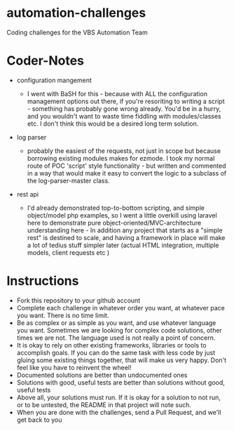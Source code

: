 automation-challenges
=====================

Coding challenges for the VBS Automation Team

Coder-Notes
===========

* configuration mangement
  * I went with BaSH for this - because with ALL the configuration management options out there, if you're resoriting to writing a script - something has probably gone wrong already.  You'd be in a hurry, and you wouldn't want to waste time fiddling with modules/classes etc.  I don't think this would be a desired long term solution.

* log parser
  * probably the easiest of the requests, not just in scope but because borrowing existing modules makes for ezmode.  I took my normal route of POC 'script' style functionality - but written and commented in a way that would make it easy to convert the logic to a subclass of the log-parser-master class.

* rest api
  * I'd already demonstrated top-to-bottom scripting, and simple object/model php examples, so I went a little overkill using laravel here to demonstrate pure object-oriented/MVC-architecture understanding here - In addition any project that starts as a "simple rest" is destined to scale, and having a framework in place will make a lot of tedius stuff simpler later (actual HTML integration, multiple models, client requests etc )

Instructions
============

* Fork this repository to your github account
 * Complete each challenge in whatever order you want, at whatever pace you want. There is no time limit.
 * Be as complex or as simple as you want, and use whatever language you want. Sometimes we are looking for complex code solutions, other times we are not. The language used is not really a point of concern.
 * It is okay to rely on other existing frameworks, libraries or tools to accomplish goals. If you can do the same task with less code by just gluing some existing things together, that will make us very happy. Don't feel like you have to reinvent the wheel!
 * Documented solutions are better than undocumented ones
 * Solutions with good, useful tests are better than solutions without good, useful tests
 * Above all, your solutions must run. If it is okay for a solution to not run, or to be untested, the README in that project will note such.
* When you are done with the challenges, send a Pull Request, and we'll get back to you
